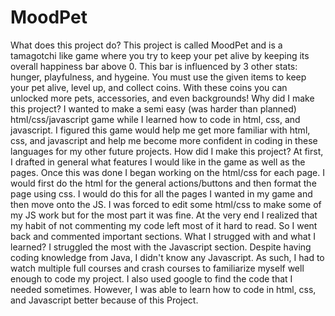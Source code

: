# MoodPet
What does this project do? 
    This project is called MoodPet and is a tamagotchi like game where you try to keep your pet alive by keeping its overall happiness bar above 0. This bar is influenced by 3 other stats: hunger, playfulness, and hygeine. You must use the given items to keep your pet alive, level up, and collect coins. With these coins you can unlocked more pets, accessories, and even backgrounds!
Why did I make this project?
    I wanted to make a semi easy (was harder than planned) html/css/javascript game while I learned how to code in html, css, and javascript. I figured this game would help me get more familiar with html, css, and javascript and help me become more confident in coding in these languages for my other future projects.
How did I make this project?
    At first, I drafted in general what features I would like in the game as well as the pages. Once this was done I began working on the html/css for each page. I would first do the html for the general actions/buttons and then format the page using css. I would do this for all the pages I wanted in my game and then move onto the JS. I was forced to edit some html/css to make some of my JS work but for the most part it was fine. At the very end I realized that my habit of not commenting my code left most of it hard to read. So I went back and commented important sections.
What I strugged with and what I learned?
    I struggled the most with the Javascript section. Despite having coding knowledge from Java, I didn't know any Javascript. As such, I had to watch multiple full courses and crash courses to familiarize myself well enough to code my project. I also used google to find the code that I needed sometimes. However, I was able to learn how to code in html, css, and Javascript better because of this Project.